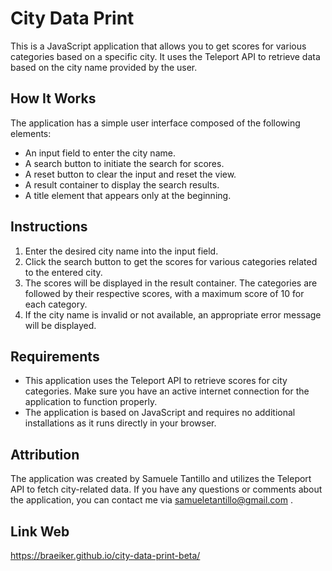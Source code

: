 # City Data Print

This is a JavaScript application that allows you to get scores for various categories based on a specific city. It uses the Teleport API to retrieve data based on the city name provided by the user.

## How It Works

The application has a simple user interface composed of the following elements:

- An input field to enter the city name.
- A search button to initiate the search for scores.
- A reset button to clear the input and reset the view.
- A result container to display the search results.
- A title element that appears only at the beginning.

## Instructions

1. Enter the desired city name into the input field.
2. Click the search button to get the scores for various categories related to the entered city.
3. The scores will be displayed in the result container. The categories are followed by their respective scores, with a maximum score of 10 for each category.
4. If the city name is invalid or not available, an appropriate error message will be displayed.

## Requirements

- This application uses the Teleport API to retrieve scores for city categories. Make sure you have an active internet connection for the application to function properly.
- The application is based on JavaScript and requires no additional installations as it runs directly in your browser.

## Attribution

The application was created by Samuele Tantillo and utilizes the Teleport API to fetch city-related data. If you have any questions or comments about the application, you can contact me via samueletantillo@gmail.com .

## Link Web 

https://braeiker.github.io/city-data-print-beta/